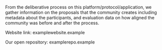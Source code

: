 From the deliberative process on this platform/protocol/application, we gather information on the proposals that the community creates including metadata about the participants, and evaluation data on how aligned the community was before and after the process. 

Website link: examplewebsite.example

Our open repository: examplerepo.example

